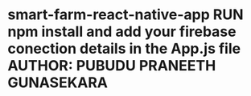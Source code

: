 # smart-farm-react-native-app RUN npm install and add your firebase conection details in the App.js file AUTHOR: PUBUDU PRANEETH GUNASEKARA
